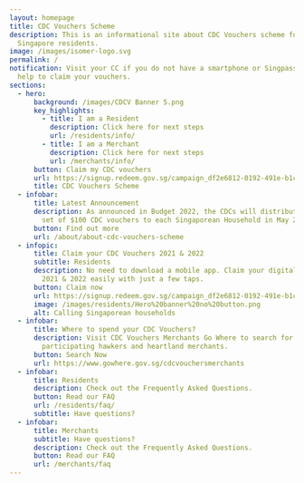 ```yaml
---
layout: homepage
title: CDC Vouchers Scheme
description: This is an informational site about CDC Vouchers scheme for
  Singapore residents.
image: /images/isomer-logo.svg
permalink: /
notification: Visit your CC if you do not have a smartphone or Singpass or need
  help to claim your vouchers.
sections:
  - hero:
      background: /images/CDCV Banner 5.png
      key_highlights:
        - title: I am a Resident
          description: Click here for next steps
          url: /residents/info/
        - title: I am a Merchant
          description: Click here for next steps
          url: /merchants/info/
      button: Claim my CDC vouchers
      url: https://signup.redeem.gov.sg/campaign_df2e6812-0192-491e-b1cc-d9887600639e?lang=en-GB
      title: CDC Vouchers Scheme
  - infobar:
      title: Latest Announcement
      description: As announced in Budget 2022, the CDCs will distribute an additional
        set of $100 CDC vouchers to each Singaporean Household in May 2022.
      button: Find out more
      url: /about/about-cdc-vouchers-scheme
  - infopic:
      title: Claim your CDC Vouchers 2021 & 2022
      subtitle: Residents
      description: No need to download a mobile app. Claim your digital CDC Vouchers
        2021 & 2022 easily with just a few taps.
      button: Claim now
      url: https://signup.redeem.gov.sg/campaign_df2e6812-0192-491e-b1cc-d9887600639e
      image: /images/residents/Hero%20banner%20no%20button.png
      alt: Calling Singaporean households
  - infobar:
      title: Where to spend your CDC Vouchers?
      description: Visit CDC Vouchers Merchants Go Where to search for the nearest
        participating hawkers and heartland merchants.
      button: Search Now
      url: https://www.gowhere.gov.sg/cdcvouchersmerchants
  - infobar:
      title: Residents
      description: Check out the Frequently Asked Questions.
      button: Read our FAQ
      url: /residents/faq/
      subtitle: Have questions?
  - infobar:
      title: Merchants
      subtitle: Have questions?
      description: Check out the Frequently Asked Questions.
      button: Read our FAQ
      url: /merchants/faq
---
```

